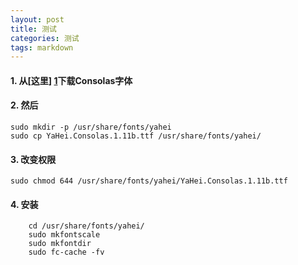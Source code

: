```yaml
---
layout: post
title: 测试
categories: 测试
tags: markdown
---
```


#### 1. 从[这里] [1]下载Consolas字体
   
  [1]: http://www.iplaysoft.com/consolas.html/

#### 2. 然后
	
	sudo mkdir -p /usr/share/fonts/yahei
	sudo cp YaHei.Consolas.1.11b.ttf /usr/share/fonts/yahei/

#### 3. 改变权限

	sudo chmod 644 /usr/share/fonts/yahei/YaHei.Consolas.1.11b.ttf

#### 4. 安装

		cd /usr/share/fonts/yahei/
		sudo mkfontscale
		sudo mkfontdir
		sudo fc-cache -fv












